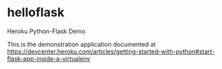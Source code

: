helloflask
==========

Heroku Python-Flask Demo

This is the demonstration application documented at https://devcenter.heroku.com/articles/getting-started-with-python#start-flask-app-inside-a-virtualenv
